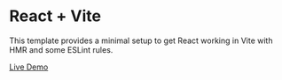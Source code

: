 # React + Vite

This template provides a minimal setup to get React working in Vite with HMR and some ESLint rules.

[Live Demo](https://mupidb.netlify.app/)
  
